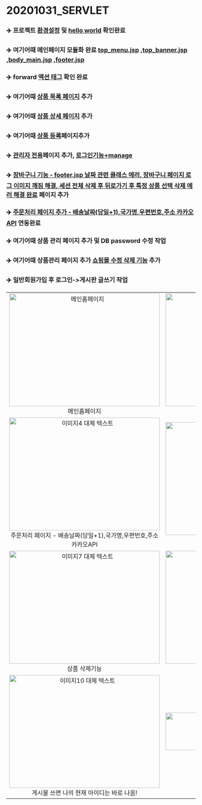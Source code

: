 # 20201031_SERVLET
### ✈️ 프로젝트 [환경설정](https://github.com/heosujinnn/20201031_SERVLET/commit/313abce6db00f4593b818debd3d61c4c09fb737a) 및 [hello world](https://github.com/heosujinnn/20201031_SERVLET/commit/dde317aab8cf3e87d9406ac9b27970b3b1e56303) 확인완료

### ✈️ 여기어때 메인페이지 모듈화 완료 [top_menu.jsp](https://github.com/heosujinnn/20201031_SERVLET/blob/main/top_menu.jsp) ,[top_banner.jsp](https://github.com/heosujinnn/20201031_SERVLET/blob/main/top_banner.jsp) ,[body_main.jsp](https://github.com/heosujinnn/20201031_SERVLET/blob/main/body_main.jsp) ,[footer.jsp](https://github.com/heosujinnn/20201031_SERVLET/blob/main/footer.jsp)

### ✈️ forward [액션 태그](https://github.com/heosujinnn/20201031_SERVLET/tree/main/popup) 확인 완료

### ✈️ 여기어때 [상품 목록 페이지](https://github.com/heosujinnn/20201031_SERVLET/commit/7c6381602c6969663db577f2704d1287f00c7b1d) 추가

### ✈️ 여기어때 [상품 상세 페이지](https://github.com/heosujinnn/20201031_SERVLET/blob/main/product_detail.jsp) 추가

### ✈️ 여기어때 [상품 등록](https://github.com/heosujinnn/20201031_SERVLET/commit/06d4850117208533088599a85b9916bebf9774fc)페이지추가

### ✈️ [관리자 전용](https://github.com/heosujinnn/20201031_SERVLET/commit/4f0df4902637d7209289fffb52bc680b727f3f82)페이지 추가, [로그인기능+manage](https://github.com/heosujinnn/20201031_SERVLET/commit/f049e3239015dd437989b14ca3faafa4a9967c8c)

### ✈️ [장바구니 기능 - footer.jsp 날짜 관련 클래스 에러, 장바구니 페이지 로그 이미지 깨짐 해결, 세션 전체 삭제 후 뒤로가기 후 특정 상품 선택 삭제 에러 해결 완료](https://github.com/heosujinnn/20201031_SERVLET/commit/eb268f61e2cdc51d33707f59a34316887cacfc56) 페이지 추가


### ✈️ [주문처리 페이지 추가 - 배송날짜(당일+1),국가명,우편번호,주소 카카오API](https://github.com/heosujinnn/20201031_SERVLET/commit/b0697f70fb9824c6e887d021dc3d405a526c3900) 연동완료
### ✈️ 여기어때 상품 관리 페이지 추가 및 DB password 수정 작업

### ✈️ 여기어때 상품관리 페이지 추가 [쇼핑몰 수정 삭제 기능](https://github.com/heosujinnn/20201031_SERVLET/commit/69dd866e94f717163483edd284c6e652172c22c1) 추가

### ✈️ 일반회원가입 후 로그인->게시판 글쓰기 작업

<table>
  <tr>
    <td align="center">
      <img src="https://github.com/heosujinnn/20201031_SERVLET/assets/104800090/28ce7bb7-d625-4d44-9d00-a630358b7da3" alt="메인홈페이지" width="400px" height="300px" />
      <br />메인홈페이지
    </td>
    <td align="center">
      <img src="https://github.com/heosujinnn/20201031_SERVLET/assets/104800090/ca9e7540-9830-449f-9cf9-7a9101b4589c" alt="이미지2 대체 텍스트" width="400px" height="300px" />
      <br />상품상세정보
    </td>
    <td align="center">
      <img src="https://github.com/heosujinnn/20201031_SERVLET/assets/104800090/f13f23eb-f80a-4f46-88e8-176ee3193fb7" alt="이미지3 대체 텍스트" width="400px" height="300px" />
      <br />장바구니
    </td>
  </tr>
  <tr>
    <td align="center">
      <img src="https://github.com/heosujinnn/20201031_SERVLET/assets/104800090/b06a13e0-3df9-42c2-b6df-39f73f3ca8b8" alt="이미지4 대체 텍스트" width="400px" height="300px" />
      <br />주문처리 페이지 - 배송날짜(당일+1),국가명,우편번호,주소 카카오API
    </td>
    <td align="center">
      <img src="https://github.com/heosujinnn/20201031_SERVLET/assets/104800090/4c80f187-53e7-4f08-aa01-26aacd87e039" alt="이미지5 대체 텍스트" width="400px" height="300px" />
      <br />상품 등록
    </td>
    <td align="center">
      <img src="https://github.com/heosujinnn/20201031_SERVLET/assets/104800090/8bb06cc5-fd5d-4a23-b360-ac85136c9e48" alt="이미지6 대체 텍스트" width="400px" height="300px" />
      <br />상품 수정기능
    </td>
  </tr>
  <tr>
    <td align="center">
      <img src="https://github.com/heosujinnn/20201031_SERVLET/assets/104800090/ed04b5cc-13cb-4860-aa80-f0f76bc80862" alt="이미지7 대체 텍스트" width="400px" height="300px" />
      <br />상품 삭제기능
    </td>
    <td align="center">
      <img src="https://github.com/heosujinnn/20201031_SERVLET/assets/104800090/1c2ad324-f67f-4e65-9dd9-7deae0f3535f" alt="이미지8 대체 텍스트" width="400px" height="300px" />
      <br />회원가입 기능
    </td>
    <td align="center">
      <img src="https://github.com/heosujinnn/20201031_SERVLET/assets/104800090/071811d0-2b10-4b6c-aef5-bcaaf8a64e25" alt="이미지9 대체 텍스트" width="400px" height="300px" />
      <br />로그인 했을 때 게시판으로 넘어가기(Session Attributes)
    </td>
  </tr>
  <tr>
    <td align="center">
      <img src="https://github.com/heosujinnn/20201031_SERVLET/assets/104800090/1919f56d-c513-4b68-9827-9dd01a2960b5" alt="이미지10 대체 텍스트" width="400px" height="300px" />
      <br />게시물 쓰면 나의 현재 아이디는 바로 나옴!
    </td>
    <td align="center">
      <img src="https://github.com/heosujinnn/20201031_SERVLET/assets/104800090/49d89fe6-7609-4e40-9dd3-afcbedf465ac" alt="이미지11 대체 텍스트" width="400px" height="100px" />
      <br />회원 정보 테이블
    </td>
    <td align="center">
      <img src="https://github.com/heosujinnn/20201031_SERVLET/assets/104800090/ebb677c7-d56d-4906-b35f-eb91af46eeed" alt="이미지12 대체 텍스트" width="400px" height="100px" />
      <br />상품 정보 테이블
    </td>
  </tr>
</table>

